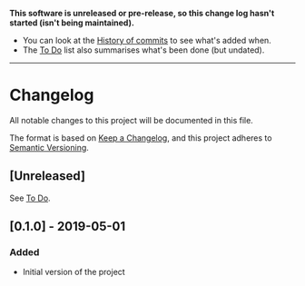 **This software is unreleased or pre-release, so this change log hasn't started (isn't being maintained).**

- You can look at the [History of commits](https://github.com/cwellsx/react-forum/commits/master)
  to see what's added when.
- The [To Do](./TDODO.md) list also summarises what's been done (but undated).

---

# Changelog

All notable changes to this project will be documented in this file.

The format is based on [Keep a Changelog](https://keepachangelog.com/en/1.0.0/),
and this project adheres to [Semantic Versioning](https://semver.org/spec/v2.0.0.html).

## [Unreleased]

See [To Do](./TDODO.md).

## [0.1.0] - 2019-05-01
### Added
- Initial version of the project
